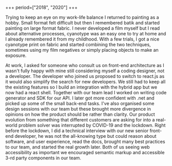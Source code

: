 +++
period=["2018", "2020"]
+++

Trying to keep an eye on my work-life balance I returned to painting as a hobby. Small format felt difficult but then I remembered batik and started painting on large format fabric. I never developed a film myself but I read about alternative processes, cyanotype was an easy one to try at home and I already remembered it from my childhood. With a few trials, I got a nice cyanotype print on fabric and started combining the two techniques, sometimes using my film negatives or simply placing objects to make an exposure. 

At work, I asked for someone who consult us on front-end architecture as I wasn't fully happy with mine still considering myself a coding designer, not a developer. The developer who joined us proposed to switch to react.js as it would also simplify the search for new developers. We still had to keep all the existing features so I build an integration with the hybrid app but we now had a react shell. Together with our team lead I worked on writing code generator and SDK for our API. I later got more confident with .net and picked up some of the small back-end tasks. I've also organised some design sessions with our team but these brought more divergence in opinions on how the product should be rather than clarity. Our product evolution from something that different customers are asking for into a real-world problem solver was interrupted by COVID-19 and the lockdown. Right before the lockdown, I did a technical interview with our new senior front-end developer, he was not the all-knowing type but could reason about software, and user experience, read the docs, brought many best practices to our team, and started the real growth later. Both of us seeing web accessibility as important we encouraged semantic markup and accessible 3-rd party components in our team.